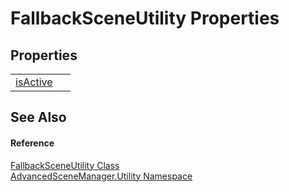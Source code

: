 # FallbackSceneUtility Properties




## Properties
<table>
<tr>
<td><a href="P_AdvancedSceneManager_Utility_FallbackSceneUtility_isActive">isActive</a></td>
<td> </td></tr>
</table>

## See Also


#### Reference
<a href="T_AdvancedSceneManager_Utility_FallbackSceneUtility">FallbackSceneUtility Class</a>  
<a href="N_AdvancedSceneManager_Utility">AdvancedSceneManager.Utility Namespace</a>  
